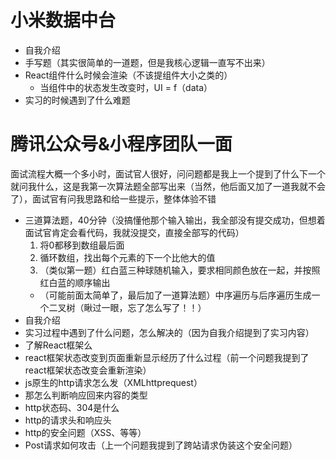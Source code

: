 # 小米数据中台
- 自我介绍
- 手写题（其实很简单的一道题，但是我核心逻辑一直写不出来）
- React组件什么时候会渲染（不该提组件大小之类的）
  - 当组件中的状态发生改变时，UI = f（data）
- 实习的时候遇到了什么难题

# 腾讯公众号&小程序团队一面
面试流程大概一个多小时，面试官人很好，问问题都是我上一个提到了什么下一个就问我什么，这是我第一次算法题全部写出来（当然，他后面又加了一道我就不会了），面试官有问我思路和给一些提示，整体体验不错
- 三道算法题，40分钟（没搞懂他那个输入输出，我全部没有提交成功，但想着面试官肯定会看代码，我就没提交，直接全部写的代码）
  1. 将0都移到数组最后面
  2. 循环数组，找出每个元素的下一个比他大的值
  3. （类似第一题）红白蓝三种球随机输入，要求相同颜色放在一起，并按照红白蓝的顺序输出
  - （可能前面太简单了，最后加了一道算法题）中序遍历与后序遍历生成一个二叉树（瞅过一眼，忘了怎么写了！！）
 - 自我介绍
 - 实习过程中遇到了什么问题，怎么解决的（因为自我介绍提到了实习内容）
 - 了解React框架么
 - react框架状态改变到页面重新显示经历了什么过程（前一个问题我提到了react框架状态改变会重新渲染）
 - js原生的http请求怎么发（XMLhttprequest）
 - 那怎么判断响应回来内容的类型
 - http状态码、304是什么
 - http的请求头和响应头
 - http的安全问题（XSS、等等）
 - Post请求如何攻击（上一个问题我提到了跨站请求伪装这个安全问题）
